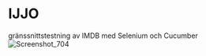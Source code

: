 # IJJO
gränssnittstestning av IMDB med Selenium och Cucumber
![Screenshot_704](https://user-images.githubusercontent.com/92428590/189023820-2c431b95-bf29-4fcb-a2df-1d15fe0eedb2.png)
